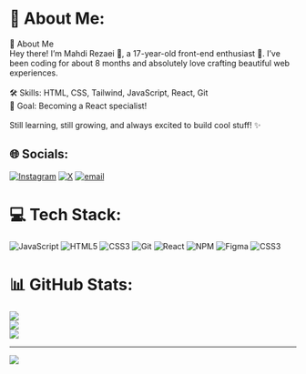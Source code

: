 # 💫 About Me:
📌 About Me<br>Hey there! I’m Mahdi Rezaei 👋, a 17-year-old front-end enthusiast 🚀. I’ve been coding for about 8 months and absolutely love crafting beautiful web experiences.<br><br>🛠️ Skills: HTML, CSS, Tailwind, JavaScript, React, Git<br>🎯 Goal: Becoming a React specialist!<br><br>Still learning, still growing, and always excited to build cool stuff! ✨


## 🌐 Socials:
[![Instagram](https://img.shields.io/badge/Instagram-%23E4405F.svg?logo=Instagram&logoColor=white)](https://instagram.com/kris2tis) [![X](https://img.shields.io/badge/X-black.svg?logo=X&logoColor=white)](https://x.com/kris1tis) [![email](https://img.shields.io/badge/Email-D14836?logo=gmail&logoColor=white)](mailto:m.rezaei.coder@gmail.com) 

# 💻 Tech Stack:
![JavaScript](https://img.shields.io/badge/javascript-%23323330.svg?style=for-the-badge&logo=javascript&logoColor=%23F7DF1E) ![HTML5](https://img.shields.io/badge/html5-%23E34F26.svg?style=for-the-badge&logo=html5&logoColor=white) ![CSS3](https://img.shields.io/badge/css3-%231572B6.svg?style=for-the-badge&logo=css3&logoColor=white) ![Git](https://img.shields.io/badge/git-%23F05033.svg?style=for-the-badge&logo=git&logoColor=white) ![React](https://img.shields.io/badge/react-%2320232a.svg?style=for-the-badge&logo=react&logoColor=%2361DAFB) ![NPM](https://img.shields.io/badge/NPM-%23CB3837.svg?style=for-the-badge&logo=npm&logoColor=white) ![Figma](https://img.shields.io/badge/figma-%23F24E1E.svg?style=for-the-badge&logo=figma&logoColor=white) ![CSS3](https://img.shields.io/badge/css3-%231572B6.svg?style=for-the-badge&logo=css3&logoColor=white)
# 📊 GitHub Stats:
![](https://github-readme-stats.vercel.app/api?username=kris2tis&theme=dark&hide_border=true&include_all_commits=false&count_private=false)<br/>
![](https://nirzak-streak-stats.vercel.app/?user=kris2tis&theme=dark&hide_border=true)<br/>
![](https://github-readme-stats.vercel.app/api/top-langs/?username=kris2tis&theme=dark&hide_border=true&include_all_commits=false&count_private=false&layout=compact)

---
[![](https://visitcount.itsvg.in/api?id=kris2tis&icon=0&color=0)](https://visitcount.itsvg.in)

<!-- Proudly created with GPRM ( https://gprm.itsvg.in ) -->
